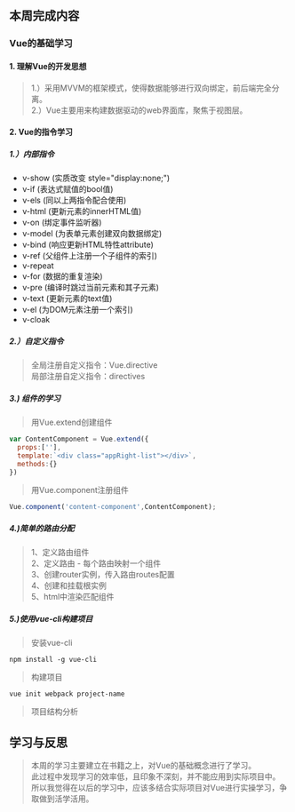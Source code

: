 ## 本周完成内容

### Vue的基础学习

#### 1. 理解Vue的开发思想
> 1.）采用MVVM的框架模式，使得数据能够进行双向绑定，前后端完全分离。  
> 2.）Vue主要用来构建数据驱动的web界面库，聚焦于视图层。  

#### 2. Vue的指令学习
##### 1.）内部指令  
  - v-show (实质改变 style="display:none;")
  - v-if   (表达式赋值的bool值)
  - v-els  (同以上两指令配合使用)
  - v-html  (更新元素的innerHTML值)
  - v-on    (绑定事件监听器)
  - v-model (为表单元素创建双向数据绑定)
  - v-bind  (响应更新HTML特性attribute)
  - v-ref   (父组件上注册一个子组件的索引)
  - v-repeat
  - v-for  (数据的重复渲染)
  - v-pre  (编译时跳过当前元素和其子元素)
  - v-text (更新元素的text值)
  - v-el   (为DOM元素注册一个索引)
  - v-cloak
##### 2.）自定义指令
> 全局注册自定义指令：Vue.directive   
> 局部注册自定义指令：directives

##### 3.) 组件的学习
> 用Vue.extend创建组件
```javascript
var ContentComponent = Vue.extend({
  props:[''],
  template:`<div class="appRight-list"></div>`,
  methods:{}
})
```
> 用Vue.component注册组件
```javascript
Vue.component('content-component',ContentComponent);
```

##### 4.)简单的路由分配
> 1、定义路由组件  
> 2、定义路由 - 每个路由映射一个组件  
> 3、创建router实例，传入路由routes配置  
> 4、创建和挂载根实例  
> 5、html中渲染匹配组件  

##### 5.)使用vue-cli构建项目
> 安装vue-cli  
```
npm install -g vue-cli
```
> 构建项目  
```
vue init webpack project-name
```
> 项目结构分析

## 学习与反思
> 本周的学习主要建立在书籍之上，对Vue的基础概念进行了学习。  
> 此过程中发现学习的效率低，且印象不深刻，并不能应用到实际项目中。  
> 所以我觉得在以后的学习中，应该多结合实际项目对Vue进行实操学习，争取做到活学活用。  
